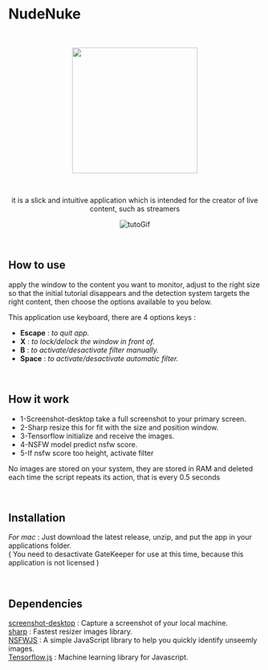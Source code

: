 # NudeNuke

<br>


<p align="center">
<img width=250px src="https://github.com/ixiLod/NudeNuke/assets/51421090/661e1fcd-4ee9-4e9e-9a9e-817397eba22e"> 
</p>

<br>

<p align="center">
  it is a slick and intuitive application which is intended for the creator of live content, such as streamers
</p>

<p align="center">
  <img src="static/assets/tutogifanim.gif" alt="tutoGif">
</p>

<br>

## How to use 

apply the window to the content you want to monitor, adjust to the right size so that the initial tutorial disappears and the detection system targets the right content, then choose the options available to you below. 

This application use keyboard, there are 4 options keys :
- **Escape** : *to quit app.* 
- **X** : *to lock/delock the window in front of.* 
- **B** : *to activate/desactivate filter manually.* 
- **Space** : *to activate/desactivate automatic filter.* 

<br>

## How it work

- 1-Screenshot-desktop take a full screenshot to your primary screen.
- 2-Sharp resize this for fit with the size and position window. 
- 3-Tensorflow initialize and receive the images. 
- 4-NSFW model predict nsfw score. 
- 5-If nsfw score too height, activate filter

No images are stored on your system, they are stored in RAM and deleted each time the script repeats its action, that is every 0.5 seconds

<br>

## Installation

*For mac* : Just download the latest release, unzip, and put the app in your applications folder.<br>
( You need to desactivate GateKeeper for use at this time, because this application is not licensed )

<br>

## Dependencies

[screenshot-desktop](https://github.com/bencevans/screenshot-desktop) : Capture a screenshot of your local machine.<br>
[sharp](https://sharp.pixelplumbing.com/) : Fastest resizer images library.<br>
[NSFWJS](https://github.com/infinitered/nsfwjs) : A simple JavaScript library to help you quickly identify unseemly images.<br>
[Tensorflow.js](https://www.tensorflow.org/js) : Machine learning library for Javascript.<br>



